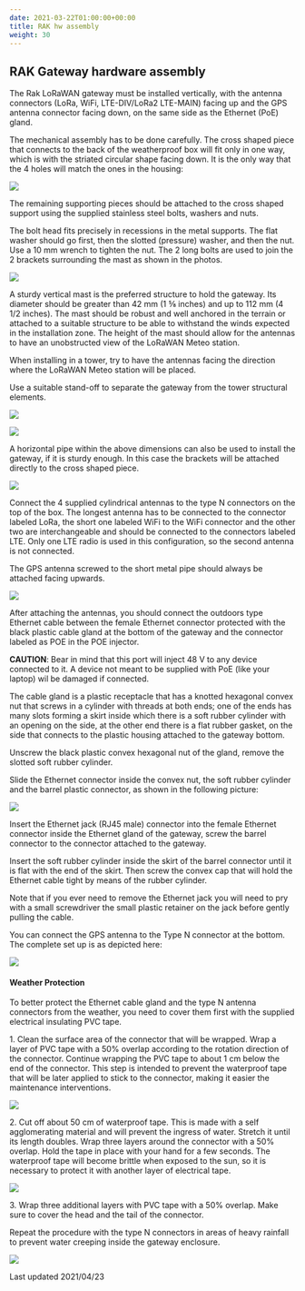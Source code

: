 ```yaml
---
date: 2021-03-22T01:00:00+00:00
title: RAK hw assembly
weight: 30
---
```


## RAK Gateway hardware assembly

The Rak LoRaWAN gateway must be installed vertically, with the antenna
connectors (LoRa, WiFi, LTE-DIV/LoRa2 LTE-MAIN) facing up and the GPS
antenna connector facing down, on the same side as the Ethernet (PoE)
gland.

The mechanical assembly has to be done carefully. The cross shaped piece
that connects to the back of the weatherproof box will fit only in one
way, which is with the striated circular shape facing down. It is the
only way that the 4 holes will match the ones in the housing:

![](/en/Documentation/Installation/gateway/images/img_rak_gateway_hardware_assembly/media/image6.png)

The remaining supporting pieces should be attached to the cross shaped
support using the supplied stainless steel bolts, washers and nuts.

The bolt head fits precisely in recessions in the metal supports. The
flat washer should go first, then the slotted (pressure) washer, and
then the nut. Use a 10 mm wrench to tighten the nut. The 2 long bolts are
used to join the 2 brackets surrounding the mast as shown in the photos.

![](/en/Documentation/Installation/gateway/images/img_rak_gateway_hardware_assembly/media/image2.png)

A sturdy vertical mast is the preferred structure to hold the gateway.
Its diameter should be greater than 42 mm (1 ⅝ inches) and up to 112 mm
(4 1/2 inches). The mast should be robust and well anchored in the
terrain or attached to a suitable structure to be able to withstand the
winds expected in the installation zone. The height of the mast should
allow for the antennas to have an unobstructed view of the LoRaWAN Meteo
station.

When installing in a tower, try to have the antennas facing the
direction where the LoRaWAN Meteo station will be placed.

Use a suitable stand-off to separate the gateway from the tower
structural elements.

![](/en/Documentation/Installation/gateway/images/img_rak_gateway_hardware_assembly/media/image7.png)

![](/en/Documentation/Installation/gateway/images/img_rak_gateway_hardware_assembly/media/image8.png)

A horizontal pipe within the above dimensions can also be used to
install the gateway, if it is sturdy enough. In this case the brackets
will be attached directly to the cross shaped piece.

![](/en/Documentation/Installation/gateway/images/img_rak_gateway_hardware_assembly/media/image11.png)

Connect the 4 supplied cylindrical antennas to the type N connectors on
the top of the box. The longest antenna has to be connected to the
connector labeled LoRa, the short one labeled WiFi to the WiFi connector
and the other two are interchangeable and should be connected to the
connectors labeled LTE. Only one LTE radio is used in this
configuration, so the second antenna is not connected.

The GPS antenna screwed to the short metal pipe should always be
attached facing upwards.

![](/en/Documentation/Installation/gateway/images/img_rak_gateway_hardware_assembly/media/image10.png)

After attaching the antennas, you should connect the outdoors type
Ethernet cable between the female Ethernet connector protected with the
black plastic cable gland at the bottom of the gateway and the connector
labeled as POE in the POE injector.

**CAUTION**: Bear in mind that this port will inject 48 V to any device
connected to it. A device not meant to be supplied with PoE (like your
laptop) wil be damaged if connected.

The cable gland is a plastic receptacle that has a knotted hexagonal
convex nut that screws in a cylinder with threads at both ends; one of
the ends has many slots forming a skirt inside which there is a soft
rubber cylinder with an opening on the side, at the other end there is a
flat rubber gasket, on the side that connects to the plastic housing
attached to the gateway bottom.

Unscrew the black plastic convex hexagonal nut of the gland, remove the
slotted soft rubber cylinder.

Slide the Ethernet connector inside the convex nut, the soft rubber
cylinder and the barrel plastic connector, as shown in the following
picture:

![](/en/Documentation/Installation/gateway/images/img_rak_gateway_hardware_assembly/media/image1.png)

Insert the Ethernet jack (RJ45 male) connector into the female Ethernet
connector inside the Ethernet gland of the gateway, screw the barrel
connector to the connector attached to the gateway.

Insert the soft rubber cylinder inside the skirt of the barrel connector
until it is flat with the end of the skirt. Then screw the convex cap
that will hold the Ethernet cable tight by means of the rubber cylinder.

Note that if you ever need to remove the Ethernet jack you will need to
pry with a small screwdriver the small plastic retainer on the jack
before gently pulling the cable.

You can connect the GPS antenna to the Type N connector at the bottom.
The complete set up is as depicted here:

![](/en/Documentation/Installation/gateway/images/img_rak_gateway_hardware_assembly/media/image9.png)

#### **Weather Protection**

To better protect the Ethernet cable gland and the type N antenna
connectors from the weather, you need to cover them first with the
supplied electrical insulating PVC tape. 

1\. Clean the surface area of the connector that will be wrapped. Wrap a layer of PVC tape with a 50%
overlap according to the rotation direction of the connector. Continue
wrapping the PVC tape to about 1 cm below the end of the connector. This
step is intended to prevent the waterproof tape that will be later
applied to stick to the connector, making it easier the maintenance
interventions.

![](/en/Documentation/Installation/gateway/images/img_rak_gateway_hardware_assembly/media/image5.png)

2\. Cut off about 50 cm of waterproof tape. This is made with a self
agglomerating material and will prevent the ingress of water. Stretch it
until its length doubles. Wrap three layers around the connector with a
50% overlap. Hold the tape in place with your hand for a few seconds.
The waterproof tape will become brittle when exposed to the sun, so it
is necessary to protect it with another layer of electrical tape.

![](/en/Documentation/Installation/gateway/images/img_rak_gateway_hardware_assembly/media/image4.png)

3\. Wrap three additional layers with PVC tape with a 50% overlap. Make
sure to cover the head and the tail of the connector.

Repeat the procedure with the type N connectors in areas of heavy
rainfall to prevent water creeping inside the gateway enclosure.

![](/en/Documentation/Installation/gateway/images/img_rak_gateway_hardware_assembly/media/image3.png)

Last updated 2021/04/23
